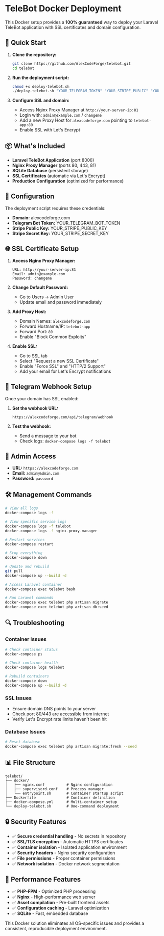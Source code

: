 # TeleBot Docker Deployment

This Docker setup provides a **100% guaranteed** way to deploy your Laravel TeleBot application with SSL certificates and domain configuration.

## 🚀 Quick Start

1. **Clone the repository:**

    ```bash
    git clone https://github.com/AlexCodeForge/telebot.git
    cd telebot
    ```

2. **Run the deployment script:**

    ```bash
    chmod +x deploy-telebot.sh
    ./deploy-telebot.sh "YOUR_TELEGRAM_TOKEN" "YOUR_STRIPE_PUBLIC" "YOUR_STRIPE_SECRET"
    ```

3. **Configure SSL and domain:**
    - Access Nginx Proxy Manager at `http://your-server-ip:81`
    - Login with: `admin@example.com` / `changeme`
    - Add a new Proxy Host for `alexcodeforge.com` pointing to `telebot-app:80`
    - Enable SSL with Let's Encrypt

## 📦 What's Included

-   **Laravel TeleBot Application** (port 8000)
-   **Nginx Proxy Manager** (ports 80, 443, 81)
-   **SQLite Database** (persistent storage)
-   **SSL Certificates** (automatic via Let's Encrypt)
-   **Production Configuration** (optimized for performance)

## 🔧 Configuration

The deployment script requires these credentials:

-   **Domain:** alexcodeforge.com
-   **Telegram Bot Token:** YOUR_TELEGRAM_BOT_TOKEN
-   **Stripe Public Key:** YOUR_STRIPE_PUBLIC_KEY
-   **Stripe Secret Key:** YOUR_STRIPE_SECRET_KEY

## 🌐 SSL Certificate Setup

1. **Access Nginx Proxy Manager:**

    ```
    URL: http://your-server-ip:81
    Email: admin@example.com
    Password: changeme
    ```

2. **Change Default Password:**

    - Go to Users → Admin User
    - Update email and password immediately

3. **Add Proxy Host:**

    - Domain Names: `alexcodeforge.com`
    - Forward Hostname/IP: `telebot-app`
    - Forward Port: `80`
    - Enable "Block Common Exploits"

4. **Enable SSL:**
    - Go to SSL tab
    - Select "Request a new SSL Certificate"
    - Enable "Force SSL" and "HTTP/2 Support"
    - Add your email for Let's Encrypt notifications

## 🤖 Telegram Webhook Setup

Once your domain has SSL enabled:

1. **Set the webhook URL:**

    ```
    https://alexcodeforge.com/api/telegram/webhook
    ```

2. **Test the webhook:**
    - Send a message to your bot
    - Check logs: `docker-compose logs -f telebot`

## 👤 Admin Access

-   **URL:** `https://alexcodeforge.com`
-   **Email:** `admin@admin.com`
-   **Password:** `password`

## 🛠️ Management Commands

```bash
# View all logs
docker-compose logs -f

# View specific service logs
docker-compose logs -f telebot
docker-compose logs -f nginx-proxy-manager

# Restart services
docker-compose restart

# Stop everything
docker-compose down

# Update and rebuild
git pull
docker-compose up --build -d

# Access Laravel container
docker-compose exec telebot bash

# Run Laravel commands
docker-compose exec telebot php artisan migrate
docker-compose exec telebot php artisan db:seed
```

## 🔍 Troubleshooting

### Container Issues

```bash
# Check container status
docker-compose ps

# Check container health
docker-compose logs telebot

# Rebuild containers
docker-compose down
docker-compose up --build -d
```

### SSL Issues

-   Ensure domain DNS points to your server
-   Check port 80/443 are accessible from internet
-   Verify Let's Encrypt rate limits haven't been hit

### Database Issues

```bash
# Reset database
docker-compose exec telebot php artisan migrate:fresh --seed
```

## 📊 File Structure

```
telebot/
├── docker/
│   ├── nginx.conf          # Nginx configuration
│   ├── supervisord.conf    # Process manager
│   └── entrypoint.sh       # Container startup script
├── Dockerfile              # Container definition
├── docker-compose.yml      # Multi-container setup
└── deploy-telebot.sh       # One-command deployment
```

## 🔒 Security Features

-   ✅ **Secure credential handling** - No secrets in repository
-   ✅ **SSL/TLS encryption** - Automatic HTTPS certificates
-   ✅ **Container isolation** - Isolated application environment
-   ✅ **Security headers** - Nginx security configuration
-   ✅ **File permissions** - Proper container permissions
-   ✅ **Network isolation** - Docker network segmentation

## 🚀 Performance Features

-   ✅ **PHP-FPM** - Optimized PHP processing
-   ✅ **Nginx** - High-performance web server
-   ✅ **Asset compilation** - Pre-built frontend assets
-   ✅ **Configuration caching** - Laravel optimization
-   ✅ **SQLite** - Fast, embedded database

This Docker solution eliminates all OS-specific issues and provides a consistent, reproducible deployment environment.
